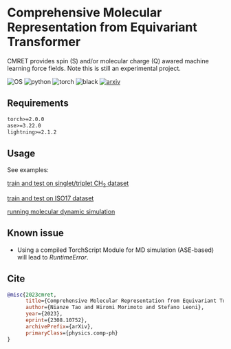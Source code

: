 # Comprehensive Molecular Representation from Equivariant Transformer
CMRET provides spin (S) and/or molecular charge (Q) awared machine learning force fields. Note this is still an experimental project.

![OS](https://img.shields.io/badge/OS-Windows%20|%20Linux%20|%20macOS-blue?color=00b166)
![python](https://img.shields.io/badge/Python-3.9%20|%203.10-blue.svg?color=dd9b65)
![torch](https://img.shields.io/badge/torch-2.0-blue?color=708ddd)
![black](https://img.shields.io/badge/code%20style-black-black)
[![arxiv](https://img.shields.io/badge/arXiv-2308.10752-red)](https://arxiv.org/abs/2308.10752v1)

## Requirements
```txt
torch>=2.0.0
ase>=3.22.0
lightning>=2.1.2
```

## Usage
See examples:

[train and test on singlet/triplet CH<sub>2</sub> dataset](script/run_ch2.py)

[train and test on ISO17 dataset](script/run_iso17.py)

[running molecular dynamic simulation](script/molecular_dynamics.py)

## Known issue
* Using a compiled TorchScript Module for MD simulation (ASE-based) will lead to _RuntimeError_.

## Cite
```bibtex
@misc{2023cmret,
      title={Comprehensive Molecular Representation from Equivariant Transformer}, 
      author={Nianze Tao and Hiromi Morimoto and Stefano Leoni},
      year={2023},
      eprint={2308.10752},
      archivePrefix={arXiv},
      primaryClass={physics.comp-ph}
}
```